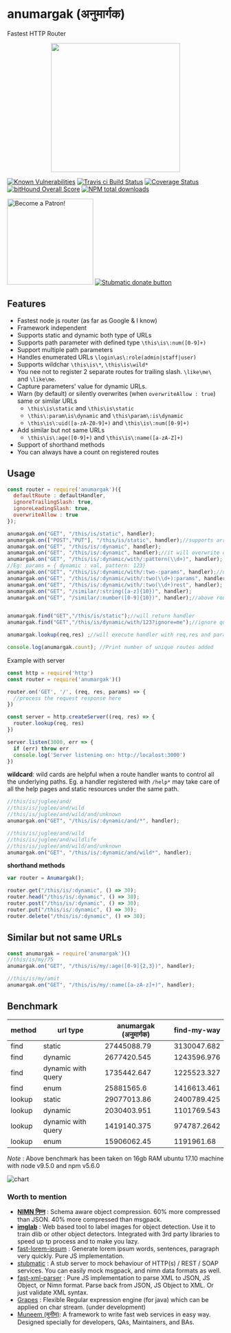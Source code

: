 # anumargak (अनुमार्गक)
Fastest HTTP Router

<div align="center"><img src="static/anumargak.png"  width="300px"></div>

[![Known Vulnerabilities](https://snyk.io/test/github/naturalintelligence/anumargak/badge.svg)](https://snyk.io/test/github/naturalintelligence/anumargak) 
[![Travis ci Build Status](https://travis-ci.org/NaturalIntelligence/anumargak.svg?branch=master)](https://travis-ci.org/NaturalIntelligence/anumargak) 
[![Coverage Status](https://coveralls.io/repos/github/NaturalIntelligence/anumargak/badge.svg?branch=master)](https://coveralls.io/github/NaturalIntelligence/anumargak?branch=master) 
[![bitHound Overall Score](https://www.bithound.io/github/NaturalIntelligence/anumargak/badges/score.svg)](https://www.bithound.io/github/NaturalIntelligence/anumargak) 
[![NPM total downloads](https://img.shields.io/npm/dt/anumargak.svg)](https://npm.im/anumargak)


<a href="https://www.patreon.com/bePatron?u=9531404" data-patreon-widget-type="become-patron-button"><img src="https://c5.patreon.com/external/logo/become_a_patron_button.png" alt="Become a Patron!" width="200" /></a>
<a href="https://www.paypal.com/cgi-bin/webscr?cmd=_s-xclick&hosted_button_id=KQJAX48SPUKNC"> <img src="https://www.paypalobjects.com/webstatic/en_US/btn/btn_donate_92x26.png" alt="Stubmatic donate button"/></a>

## Features

* Fastest node js router (as far as Google & I know)
* Framework independent
* Supports static and  dynamic both type of URLs
* Supports path parameter with defined type `\this\is\:num([0-9]+)`
* Support multiple path parameters
* Handles enumerated URLs `\login\as\:role(admin|staff|user)`
* Supports wildchar `\this\is\*`, `\this\is\wild*`
* You nee not to register 2 separate routes for trailing slash. `\like\me\` and `\like\me`.
* Capture parameters' value for dynamic URLs.
* Warn (by default) or silently overwrites (when `overwriteAllow : true`) same or similar URLs
  * `\this\is\static` and `\this\is\static`
  * `\this\:param\is\dynamic` and `\this\param\:is\dynamic`
  * `\this\is\:uid([a-zA-Z0-9]+)` and `\this\is\:num([0-9]+)`
* Add similar but not same URLs
  * `\this\is\:age([0-9]+)` and `\this\is\:name([a-zA-Z]+)`
* Support of shorthand methods
* You can always have a count on registered routes

## Usage

```js
const router = require('anumargak')({
  defaultRoute : defaultHandler,
  ignoreTrailingSlash: true,
  ignoreLeadingSlash: true,
  overwriteAllow : true
});

anumargak.on("GET", "/this/is/static", handler);
anumargak.on(["POST","PUT"], "/this/is/static", handler);//supports array
anumargak.on("GET", "/this/is/:dynamic", handler);
anumargak.on("GET", "/this/is/:dynamic", handler);//it will overwrite old mapping
anumargak.on("GET", "/this/is/:dynamic/with/:pattern(\\d+)", handler);
//Eg: params = { dynamic : val, pattern: 123}
anumargak.on("GET", "/this/is/:dynamic/with/:two-:params", handler);//use - to separate multiple parameters
anumargak.on("GET", "/this/is/:dynamic/with/:two(\\d+):params", handler);
anumargak.on("GET", "/this/is/:dynamic/with/:two(\\d+)rest", handler);
anumargak.on("GET", "/similar/:string([a-z]{10})", handler);
anumargak.on("GET", "/similar/:number([0-9]{10})", handler);//above route is different from this


anumargak.find("GET","/this/is/static");//will return handler
anumargak.find("GET","/this/is/dynamic/with/123?ignore=me");//ignore query parameters and hashtag part automatically

anumargak.lookup(req,res) ;//will execute handler with req,res and params(for dynamic URLs) as method parameters

console.log(anumargak.count); //Print number of unique routes added
```

Example with server
```js
const http = require('http')
const router = require('anumargak')()

router.on('GET', '/', (req, res, params) => {
  //process the request response here
})

const server = http.createServer((req, res) => {
  router.lookup(req, res)
})

server.listen(3000, err => {
  if (err) throw err
  console.log('Server listening on: http://localost:3000')
})

```

**wildcard**: wild cards are helpful when a route handler wants to control all the underlying paths. Eg. a handler registered with `/help*` may take care of all the help pages and static resources under the same path.

```js
//this/is/juglee/and/
//this/is/juglee/and/wild
//this/is/juglee/and/wild/and/unknown
anumargak.on("GET", "/this/is/:dynamic/and/*", handler);

//this/is/juglee/and/wild
//this/is/juglee/and/wildlife
//this/is/juglee/and/wild/and/unknown
anumargak.on("GET", "/this/is/:dynamic/and/wild*", handler);
```

**shorthand methods**

```js
var router = Anumargak();

router.get("/this/is/:dynamic", () => 30);
router.head("/this/is/:dynamic", () => 30);
router.post("/this/is/:dynamic", () => 30);
router.put("/this/is/:dynamic", () => 30);
router.delete("/this/is/:dynamic", () => 30);
```

## Similar but not same URLs

```js
const anumargak = require('anumargak')()
//this/is/my/75
anumargak.on("GET", "/this/is/my/:age([0-9]{2,3})", handler);

//this/is/my/amit
anumargak.on("GET", "/this/is/my/:name([a-zA-z]+)", handler);
```

## Benchmark
|method | url type  | anumargak (अनुमार्गक) | find-my-way|
|------|------|------|------|
| find | static | 27445088.79 | 3130047.682 |
| find | dynamic | 2677420.545 | 1243596.976 |
| find | dynamic with query | 1735442.647 | 1225523.327 |
| find | enum | 25881565.6 | 1416613.461 |
| lookup | static | 29077013.86 | 2400789.425 |
| lookup | dynamic | 2030403.951 | 1101769.543 |
| lookup | dynamic with query | 1419140.375 | 974787.2642 |
| lookup | enum | 15906062.45 | 1191961.68 |

*Note* : Above benchmark has been taken on 16gb RAM ubuntu 17.10 machine with node v9.5.0 and npm v5.6.0


![chart](./static/chart.png)


### Worth to mention

- **[NIMN निम्न](https://github.com/nimndata/spec)** : Schema aware object compression. 60% more compressed than JSON. 40% more compressed than msgpack.
- **[imglab](https://github.com/NaturalIntelligence/imglab)** : Web based tool to label images for object detection. Use it to train dlib or other object detectors. Integrated with 3rd party libraries to speed up tp process and to make you lazy.
- [fast-lorem-ipsum](https://github.com/amitguptagwl/fast-lorem-ipsum) : Generate lorem ipsum words, sentences, paragraph very quickly. Pure JS implementation.
- [stubmatic](https://github.com/NaturalIntelligence/Stubmatic) : A stub server to mock behaviour of HTTP(s) / REST / SOAP services. You can easily mock msgpack, and nimn data formats as well.
- [fast-xml-parser](https://github.com/NaturalIntelligence/fast-xml-parser/) : Pure JS implementation to parse XML to JSON, JS Object, or Nimn format. Parse back from JSON, JS Object to XML. Or just validate XML syntax.
- [Grapes](https://github.com/amitguptagwl/grapes) : Flexible Regular expression engine (for java) which can be applied on char stream. (under development)
- [Muneem (मुनीम)](https://github.com/muneem4node/muneem): A framework to write fast web services in easy way. Designed specially for developers, QAs, Maintainers, and BAs.
